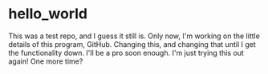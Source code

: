 # hello_world
This was a test repo, and I guess it still is. Only now, I'm working on the little details of this program, GitHub. Changing this, and changing that until I get the functionality down. I'll be a pro soon enough.
I'm just trying this out again!
One more time?
